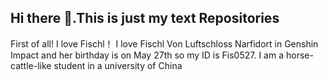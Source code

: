 ## Hi there 👋.This is just my text Repositories
First of all!
I love Fischl！
I love Fischl Von Luftschloss Narfidort in Genshin Impact and her birthday is on May 27th so my ID is Fis0527.
I am a horse-cattle-like student in a university of China 
